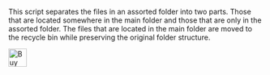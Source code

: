 This script separates the files in an assorted folder into two parts. 
Those that are located somewhere in the main folder and those that are only in the assorted folder. 
The files that are located in the main folder are moved to the recycle bin while preserving the original folder structure.



<a href='https://ko-fi.com/E1E01KVQEY' target='_blank'><img height='36' style='border:0px;height:36px;' src='https://storage.ko-fi.com/cdn/kofi6.png?v=6' border='0' alt='Buy Me a Coffee at ko-fi.com' /></a>


